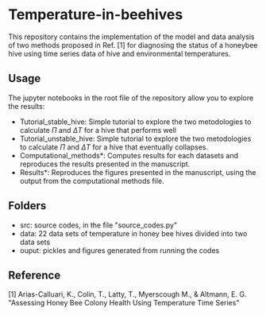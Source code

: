 # Temperature-in-beehives
This repository contains the implementation of the model and data analysis of two methods proposed in Ref. [1] for diagnosing the status of a honeybee hive using time series data of hive and environmental temperatures.  


## Usage

The jupyter notebooks in the root file of the repository allow you to explore the results:
- Tutorial_stable_hive: Simple tutorial to explore the two metodologies to calculate $\Pi$ and $\Delta T$ for a hive that performs well 
- Tutorial_unstable_hive: Simple tutorial to explore the two metodologies to calculate $\Pi$ and $\Delta T$ for a hive that eventually collapses. 
- Computational_methods*: Computes results for each datasets and reproduces the results presented in the manuscript.
- Results*: Reproduces the figures presented in the manuscript, using the output from the computational methods file.

## Folders

- src: source codes, in the file "source_codes.py"
- data: 22 data sets of temperature in honey bee hives divided into two data sets
- ouput: pickles and figures generated from running the codes


## Reference
[1] Arias-Calluari, K., Colin, T., Latty, T., Myerscough M., & Altmann, E. G. "Assessing Honey Bee Colony Health Using Temperature Time Series"
